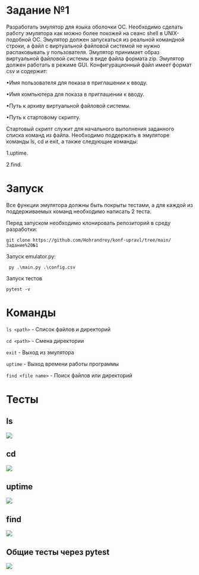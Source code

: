 # Задание №1

Разработать эмулятор для языка оболочки ОС. Необходимо сделать работу эмулятора как можно более похожей на сеанс shell в UNIX-подобной ОС. Эмулятор должен запускаться из реальной командной строки, а файл с виртуальной файловой системой не нужно распаковывать у пользователя. Эмулятор принимает образ виртуальной файловой системы в виде файла формата zip. Эмулятор должен работать в режиме GUI.
Конфигурационный файл имеет формат csv и содержит:

•Имя пользователя для показа в приглашении к вводу.

•Имя компьютера для показа в приглашении к вводу.

•Путь к архиву виртуальной файловой системы.

•Путь к стартовому скрипту.

Стартовый скрипт служит для начального выполнения заданного списка команд из файла.
Необходимо поддержать в эмуляторе команды ls, cd и exit, а также следующие команды:

1.uptime.

2.find.

# Запуск
Все функции эмулятора должны быть покрыты тестами, а для каждой из поддерживаемых команд необходимо написать 2 теста.

Перед запуском необходимо клонировать репозиторий в среду разработки:

```git clone https://github.com/Hohrandrey/konf-upravl/tree/main/Задание%20№1```

Запуск emulator.py:

` py .\main.py .\config.csv`

Запуск тестов

`pytest -v`

# Команды
``` ls <path> ``` - Список файлов и директорий

``` cd <path> ``` - Смена директории

``` exit ``` - Выход из эмулятора

``` uptime ``` - Выход времени работы программы

``` find <file name> ``` - Поиск файлов или директорий
# Тесты
## ls
![](https://github.com/Hohrandrey/konf-upravl/blob/main/Задание%20№1/screens/ls-show.png)
## cd
![](https://github.com/Hohrandrey/konf-upravl/blob/main/Задание%20№1/screens/cd-show.png)
## uptime
![](https://github.com/Hohrandrey/konf-upravl/blob/main/Задание%20№1/screens/uptime-show.png)
## find
![](https://github.com/Hohrandrey/konf-upravl/blob/main/Задание%20№1/screens/find-show.png)
## Общие тесты через pytest
![](https://github.com/Hohrandrey/konf-upravl/blob/main/Задание%20№1/screens/tests.png)
